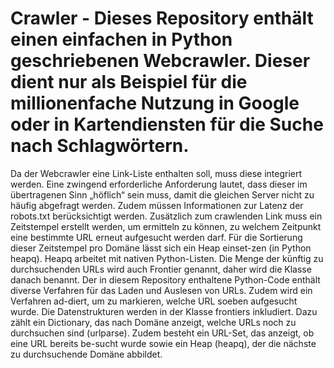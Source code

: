 # Crawler - Dieses Repository enthält einen einfachen in Python geschriebenen Webcrawler. Dieser dient nur als Beispiel für die millionenfache Nutzung in Google oder in Kartendiensten für die Suche nach Schlagwörtern.
Da der Webcrawler eine Link-Liste enthalten soll, muss diese integriert werden. Eine zwingend erforderliche Anforderung lautet, dass dieser im übertragenen Sinn „höflich“ sein muss, damit die gleichen Server nicht zu häufig abgefragt werden. Zudem müssen Informationen zur Latenz der robots.txt berücksichtigt werden. Zusätzlich zum crawlenden Link muss ein Zeitstempel erstellt werden, um ermitteln zu können, zu welchem Zeitpunkt eine bestimmte URL erneut aufgesucht werden darf. Für die Sortierung dieser Zeitstempel pro Domäne lässt sich ein Heap einset-zen (in Python heapq). Heapq arbeitet mit nativen Python-Listen. Die Menge der künftig zu durchsuchenden URLs wird auch Frontier genannt, daher wird die Klasse danach benannt. Der in diesem Repository enthaltene Python-Code enthält diverse Verfahren für das Laden und Auslesen von URLs. Zudem wird ein Verfahren ad-diert, um zu markieren, welche URL soeben aufgesucht wurde. Die Datenstrukturen werden in der Klasse frontiers inkludiert. Dazu zählt ein Dictionary, das nach Domäne anzeigt, welche URLs noch zu durchsuchen sind (urlparse). Zudem besteht ein URL-Set, das anzeigt, ob eine URL bereits be-sucht wurde sowie ein Heap (heapq), der die nächste zu durchsuchende Domäne abbildet. 

